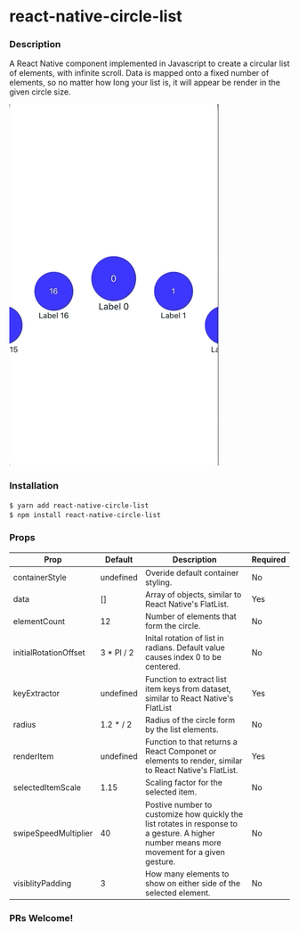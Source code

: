 # react-native-circle-list

### Description

A React Native component implemented in Javascript to create a circular list of elements, with infinite scroll. Data is mapped onto a fixed number of elements, so no matter how long your list is, it will appear be render in the given circle size.

![](react-native-circle-list.gif)

### Installation

```sh
$ yarn add react-native-circle-list
$ npm install react-native-circle-list
```

### Props

| Prop                  | Default                   | Description                                                                                                                                 | Required |
| --------------------- | ------------------------- | ------------------------------------------------------------------------------------------------------------------------------------------- | -------- |
| containerStyle        | undefined                 | Overide default container styling.                                                                                                          | No       |
| data                  | []                        | Array of objects, similar to React Native's FlatList.                                                                                       | Yes      |
| elementCount          | 12                        | Number of elements that form the circle.                                                                                                    | No       |
| initialRotationOffset | 3 \* PI / 2               | Inital rotation of list in radians. Default value causes index 0 to be centered.                                                            | No       |
| keyExtractor          | undefined                 | Function to extract list item keys from dataset, similar to React Native's FlatList                                                         | Yes      |
| radius                | 1.2 \* <screen-width> / 2 | Radius of the circle form by the list elements.                                                                                             | No       |
| renderItem            | undefined                 | Function to that returns a React Componet or elements to render, similar to React Native's FlatList.                                        | Yes      |
| selectedItemScale     | 1.15                      | Scaling factor for the selected item.                                                                                                       | No       |
| swipeSpeedMultiplier  | 40                        | Postive number to customize how quickly the list rotates in response to a gesture. A higher number means more movement for a given gesture. | No       |
| visiblityPadding      | 3                         | How many elements to show on either side of the selected element.                                                                           | No       |

### PRs Welcome!
